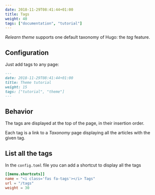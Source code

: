 ```yaml
---
date: 2018-11-29T08:41:44+01:00
title: Tags
weight: 40
tags: ["documentation", "tutorial"]
---
```


*Relearn theme* supports one default taxonomy of Hugo: the *tag* feature.

## Configuration

Just add tags to any page:

```markdown
---
date: 2018-11-29T08:41:44+01:00
title: Theme tutorial
weight: 15
tags: ["tutorial", "theme"]
---
```

## Behavior

The tags are displayed at the top of the page, in their insertion order.

Each tag is a link to a *Taxonomy* page displaying all the articles with the given tag.

## List all the tags

In the `config.toml`  file you can add a shortcut to display all the tags

```toml
[[menu.shortcuts]]
name = "<i class='fas fa-tags'></i> Tags"
url = "/tags"
weight = 30
```